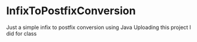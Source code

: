 # InfixToPostfixConversion

Just a simple infix to postfix conversion using Java
Uploading this project I did for class
